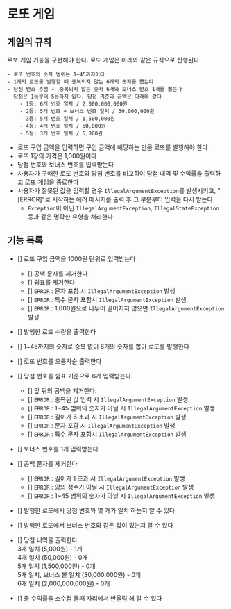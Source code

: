 # 로또 게임

## 게임의 규칙

로또 게임 기능을 구현해야 한다. 로또 게임은 아래와 같은 규칙으로 진행된다

```
- 로또 번호의 숫자 범위는 1~45까지이다
- 1개의 로또를 발행할 때 중복되지 않는 6개의 숫자를 뽑는다
- 당첨 번호 추첨 시 중복되지 않는 숫자 6개와 보너스 번호 1개를 뽑는다
- 당첨은 1등부터 5등까지 있다. 당첨 기준과 금액은 아래와 같다
    - 1등: 6개 번호 일치 / 2,000,000,000원
    - 2등: 5개 번호 + 보너스 번호 일치 / 30,000,000원
    - 3등: 5개 번호 일치 / 1,500,000원
    - 4등: 4개 번호 일치 / 50,000원
    - 5등: 3개 번호 일치 / 5,000원
```

- 로또 구입 금액을 입력하면 구입 금액에 해당하는 만큼 로또를 발행해야 한다
- 로또 1장의 가격은 1,000원이다
- 당첨 번호와 보너스 번호를 입력받는다
- 사용자가 구매한 로또 번호와 당첨 번호를 비교하여 당첨 내역 및 수익률을 출력하고 로또 게임을 종료한다
- 사용자가 잘못된 값을 입력할 경우 `IllegalArgumentException`를 발생시키고, "[ERROR]"로 시작하는 에러 메시지를 출력 후 그 부분부터 입력을 다시 받는다
  - `Exception`이 아닌 `IllegalArgumentException`, `IllegalStateException` 등과 같은 명확한 유형을 처리한다

## 기능 목록
- [] 로또 구입 금액을 1000원 단위로 입력받는다
  - [] 공백 문자를 제거한다
  - [] 쉼표를 제거한다
  - [] `ERROR` : 문자 포함 시 `IllegalArgumentException` 발생
  - [] `ERROR` : 특수 문자 포함시 `IllegalArgumentException` 발생
  - [] `ERROR` : 1,000원으로 나누어 떨어지지 않으면 `IllegalArgumentException` 발생


- [] 발행한 로또 수량을 출력한다
- [] 1~45까지의 숫자로 중복 없이 6개의 숫자를 뽑아 로또를 발행한다
- [] 로또 번호를 오름차순 출력한다


- [] 당첨 번호를 쉼표 기준으로 6개 입력받는다.
  - [] 앞 뒤의 공백을 제거한다.
  - [] `ERROR` : 중복된 값 입력 시 `IllegalArgumentException` 발생
  - [] `ERROR` : 1~45 범위의 숫자가 아닐 시 `IllegalArgumentException` 발생
  - [] `ERROR` : 길이가 6 초과 시 `IllegalArgumentException` 발생
  - [] `ERROR` : 문자 포함 시 `IllegalArgumentException` 발생
  - [] `ERROR` : 특수 문자 포함시 `IllegalArgumentException` 발생


- [] 보너스 번호를 1개 입력받는다
- [] 공백 문자를 제거한다
  - [] `ERROR` : 길이가 1 초과 시 `IllegalArgumentException` 발생
  - [] `ERROR` : 양의 정수가 아닐 시 `IllegalArgumentException` 발생
  - [] `ERROR` : 1~45 범위의 숫자가 아닐 시 `IllegalArgumentException` 발생


- [] 발행한 로또에서 당첨 번호와 몇 개가 일치 하는지 알 수 있다
- [] 발행한 로또에서 보너스 번호와 같은 값이 있는지 알 수 있다


- [] 당첨 내역을 출력한다  
  3개 일치 (5,000원) - 1개  
  4개 일치 (50,000원) - 0개  
  5개 일치 (1,500,000원) - 0개  
  5개 일치, 보너스 볼 일치 (30,000,000원) - 0개  
  6개 일치 (2,000,000,000원) - 0개  


- [] 총 수익률을 소수점 둘째 자리에서 반올림 해 알 수 있다

